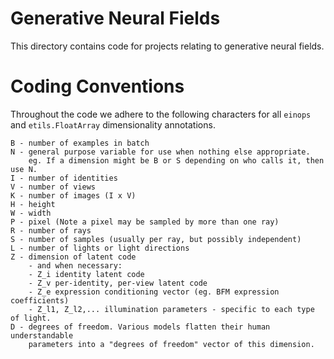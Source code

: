 # Generative Neural Fields

This directory contains code for projects relating to generative neural fields.

# Coding Conventions

Throughout the code we adhere to the following characters for all `einops` and
`etils.FloatArray` dimensionality annotations.

```
B - number of examples in batch
N - general purpose variable for use when nothing else appropriate.
    eg. If a dimension might be B or S depending on who calls it, then use N.
I - number of identities
V - number of views
K - number of images (I x V)
H - height
W - width
P - pixel (Note a pixel may be sampled by more than one ray)
R - number of rays
S - number of samples (usually per ray, but possibly independent)
L - number of lights or light directions
Z - dimension of latent code
    - and when necessary:
    - Z_i identity latent code
    - Z_v per-identity, per-view latent code
    - Z_e expression conditioning vector (eg. BFM expression coefficients)
    - Z_l1, Z_l2,... illumination parameters - specific to each type of light.
D - degrees of freedom. Various models flatten their human understandable
    parameters into a "degrees of freedom" vector of this dimension.
```